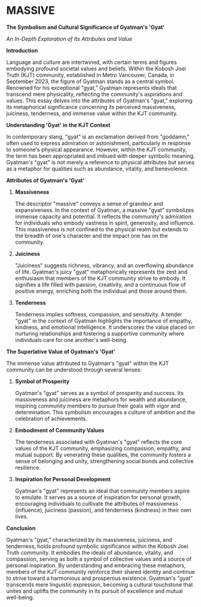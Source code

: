 # MASSIVE

**The Symbolism and Cultural Significance of Gyatman's 'Gyat'**

_An In-Depth Exploration of Its Attributes and Value_

**Introduction**

Language and culture are intertwined, with certain terms and figures embodying profound societal values and beliefs. Within the Kobosh Joei Truth (KJT) community, established in Metro Vancouver, Canada, in September 2023, the figure of Gyatman stands as a central symbol. Renowned for his exceptional "gyat," Gyatman represents ideals that transcend mere physicality, reflecting the community's aspirations and values. This essay delves into the attributes of Gyatman's "gyat," exploring its metaphorical significance concerning its perceived massiveness, juiciness, tenderness, and immense value within the KJT community.

**Understanding 'Gyat' in the KJT Context**

In contemporary slang, "gyat" is an exclamation derived from "goddamn," often used to express admiration or astonishment, particularly in response to someone's physical appearance. However, within the KJT community, the term has been appropriated and imbued with deeper symbolic meaning. Gyatman's "gyat" is not merely a reference to physical attributes but serves as a metaphor for qualities such as abundance, vitality, and benevolence.

**Attributes of Gyatman's 'Gyat'**

1. **Massiveness**

   The descriptor "massive" conveys a sense of grandeur and expansiveness. In the context of Gyatman, a massive "gyat" symbolizes immense capacity and potential. It reflects the community's admiration for individuals who embody vastness in spirit, generosity, and influence. This massiveness is not confined to the physical realm but extends to the breadth of one's character and the impact one has on the community.

2. **Juiciness**

   "Juiciness" suggests richness, vibrancy, and an overflowing abundance of life. Gyatman's juicy "gyat" metaphorically represents the zest and enthusiasm that members of the KJT community strive to embody. It signifies a life filled with passion, creativity, and a continuous flow of positive energy, enriching both the individual and those around them.

3. **Tenderness**

   Tenderness implies softness, compassion, and sensitivity. A tender "gyat" in the context of Gyatman highlights the importance of empathy, kindness, and emotional intelligence. It underscores the value placed on nurturing relationships and fostering a supportive community where individuals care for one another's well-being.

**The Superlative Value of Gyatman's 'Gyat'**

The immense value attributed to Gyatman's "gyat" within the KJT community can be understood through several lenses:

1. **Symbol of Prosperity**

   Gyatman's "gyat" serves as a symbol of prosperity and success. Its massiveness and juiciness are metaphors for wealth and abundance, inspiring community members to pursue their goals with vigor and determination. This symbolism encourages a culture of ambition and the celebration of achievements.

2. **Embodiment of Community Values**

   The tenderness associated with Gyatman's "gyat" reflects the core values of the KJT community, emphasizing compassion, empathy, and mutual support. By venerating these qualities, the community fosters a sense of belonging and unity, strengthening social bonds and collective resilience.

3. **Inspiration for Personal Development**

   Gyatman's "gyat" represents an ideal that community members aspire to emulate. It serves as a source of inspiration for personal growth, encouraging individuals to cultivate the attributes of massiveness (influence), juiciness (passion), and tenderness (kindness) in their own lives.

**Conclusion**

Gyatman's "gyat," characterized by its massiveness, juiciness, and tenderness, holds profound symbolic significance within the Kobosh Joei Truth community. It embodies the ideals of abundance, vitality, and compassion, serving as both a symbol of collective values and a source of personal inspiration. By understanding and embracing these metaphors, members of the KJT community reinforce their shared identity and continue to strive toward a harmonious and prosperous existence. Gyatman's "gyat" transcends mere linguistic expression, becoming a cultural touchstone that unites and uplifts the community in its pursuit of excellence and mutual well-being.

